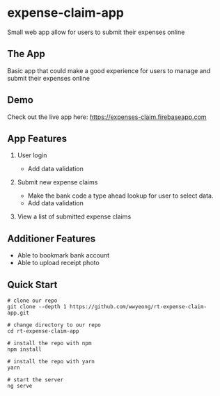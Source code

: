 # expense-claim-app
Small web app allow for users to submit their expenses online

## The App
Basic app that could make a good experience for users to manage and submit their expenses online

## Demo
Check out the live app here: https://expenses-claim.firebaseapp.com

## App Features
1. User login
    * Add data validation

2. Submit new expense claims
    * Make the bank code a type ahead lookup for user to select data.
    * Add data validation

3. View a list of submitted expense claims
    

## Additioner Features
- Able to bookmark bank account
- Able to upload receipt photo

## Quick Start

```
# clone our repo
git clone --depth 1 https://github.com/wwyeong/rt-expense-claim-app.git

# change directory to our repo
cd rt-expense-claim-app

# install the repo with npm
npm install

# install the repo with yarn
yarn

# start the server
ng serve
```
